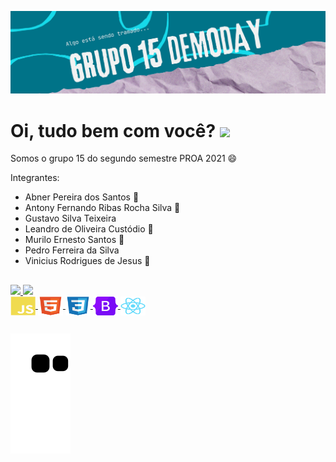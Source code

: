 ![MasterHead](https://github.com/DemodayGrupo15PROA/imagens/blob/main/banner_blue.jpg?raw=true)
<h1>Oi, tudo bem com você? <img src="https://raw.githubusercontent.com/MartinHeinz/MartinHeinz/master/wave.gif" width="30px"></h1>

Somos o grupo 15 do segundo semestre PROA 2021 😄

Integrantes:
- Abner Pereira dos Santos 👺
- Antony Fernando Ribas Rocha Silva 🥱
- Gustavo Silva Teixeira
- Leandro de Oliveira Custódio 🤡
- Murilo Ernesto Santos 🧐
- Pedro Ferreira da Silva
- Vinicius Rodrigues de Jesus 🤠
## 

<div>
  <a href="https://github.com/DemodayGrupo15PROA">
  <img height="150em" src="https://github-readme-stats.vercel.app/api?username=DemodayGrupo15PROA&show_icons=true&theme=dark&include_all_commits=true&count_private=true"/>
  <img height="150em" src="https://github-readme-stats.vercel.app/api/top-langs/?username=DemodayGrupo15PROA&layout=compact&langs_count=7&theme=dark"/>
  <div style="display: inline_block">
  <img align="center" alt="JavaScript" height="30" width="40" src="https://raw.githubusercontent.com/devicons/devicon/master/icons/javascript/javascript-plain.svg">
  <img align="center" alt="HTML" height="30" width="40" src="https://raw.githubusercontent.com/devicons/devicon/master/icons/html5/html5-original.svg">
  <img align="center" alt="CSS" height="30" width="40" src="https://raw.githubusercontent.com/devicons/devicon/master/icons/css3/css3-original.svg">
  <img align="center" alt="Bootstrap" height="30" width="40" src="https://raw.githubusercontent.com/devicons/devicon/master/icons/bootstrap/bootstrap-original.svg">
  <img align="center" alt="react" height="30" width="40" src="https://raw.githubusercontent.com/devicons/devicon/master/icons/react/react-original.svg">
</div>
    
##
    
![Snake animation](https://github.com/DemodayGrupo15PROA/DemodayGrupo15PROA/blob/output/github-contribution-grid-snake.svg)
